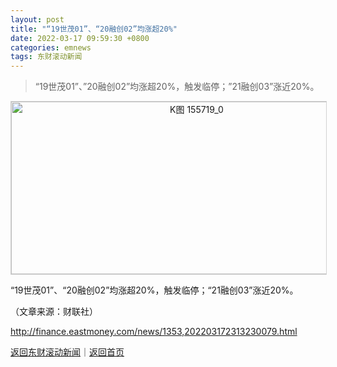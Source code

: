 ```yaml
---
layout: post
title: "“19世茂01”、“20融创02”均涨超20%"
date: 2022-03-17 09:59:30 +0800
categories: emnews
tags: 东财滚动新闻
---
```

> “19世茂01”、”20融创02”均涨超20%，触发临停；”21融创03”涨近20%。

<!-- EM_StockImg_Start --><p style="text-align:center;"><a href="http://quote.eastmoney.com/unify/r/1.155719" data-code="155719|1|1" data-code2="155719|1|4|" class="EmImageRemark" target="_blank"><img src="https://webquoteklinepic.eastmoney.com/GetPic.aspx?nid=1.155719&imageType=k&token=28dfeb41d35cc81d84b4664d7c23c49f&at=1" border="0" alt="K图 155719_0" data-code="K 155719|1|1" data-code2="K 155719|1|4|" style="border:#d1d1d1 1px solid;" width="578" height="276" /></a></p><!-- EM_StockImg_End --><p> “19世茂01”、“20融创02”均涨超20%，触发临停；“21融创03”涨近20%。</p><p class="em_media">（文章来源：财联社）</p>

<http://finance.eastmoney.com/news/1353,202203172313230079.html>

[返回东财滚动新闻](//finews.withounder.com/emnews/)｜[返回首页](//finews.withounder.com/)